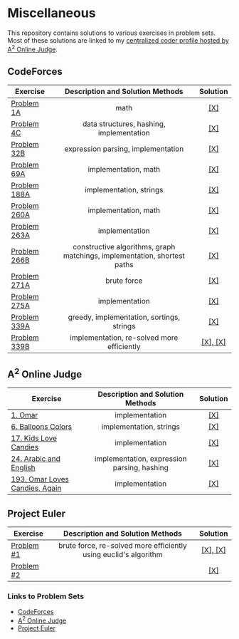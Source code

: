 # Miscellaneous
This repository contains solutions to various exercises in problem sets.
</br>
Most of these solutions are linked to my <a href="https://a2oj.com/profile?Username=tdeskins">centralized coder profile hosted by A<sup>2</sup> Online Judge</a>.

## CodeForces
|  Exercise | Description and Solution Methods| Solution |
| ------------- |:-------------:|:----:|
|<a href="http://codeforces.com/problemset/problem/1/A">Problem 1A</a>|math|<a href="https://github.com/tdeskins/misc/blob/master/codeforces/CF1A_TheatreSquare.java">[X]</a>|
|<a href="http://codeforces.com/problemset/problem/4/C">Problem 4C</a>|data structures, hashing, implementation|<a href="https://github.com/tdeskins/misc/blob/master/codeforces/CF4C_RegistrationSystem.java">[X]</a>|
|<a href="http://codeforces.com/problemset/problem/32/B">Problem 32B</a>|expression parsing, implementation|<a href="https://github.com/tdeskins/misc/blob/master/codeforces/CF32B_Borze.java">[X]</a>|
|<a href="http://codeforces.com/problemset/problem/69/A">Problem 69A</a>|implementation, math|<a href="https://github.com/tdeskins/misc/blob/master/codeforces/CF69A_YoungPhysicist.java">[X]</a>|
|<a href="http://codeforces.com/problemset/problem/118/A">Problem 188A</a>|  implementation, strings |<a href="https://github.com/tdeskins/misc/blob/master/codeforces/CF118A_StringTask.java">[X]</a>|
|<a href="http://codeforces.com/problemset/problem/260/A">Problem 260A</a>|implementation, math|<a href="https://github.com/tdeskins/misc/blob/master/codeforces/CF260A_AddingDigits.java">[X]</a>|
|<a href="http://codeforces.com/problemset/problem/263/A">Problem 263A</a>|implementation|<a href="https://github.com/tdeskins/misc/blob/master/codeforces/CF263A_BeautifulMatrix.java">[X]</a>|
|<a href="http://codeforces.com/problemset/problem/266/B">Problem 266B</a>|constructive algorithms, graph matchings, implementation, shortest paths|<a href="https://github.com/tdeskins/misc/blob/master/codeforces/CF266B_QueueAtTheSchool.java">[X]</a>|
|<a href="http://codeforces.com/problemset/problem/271/A">Problem 271A</a>|brute force|<a href="https://github.com/tdeskins/misc/blob/master/codeforces/CF271A_BeautifulYear.java">[X]</a>|
|<a href="http://codeforces.com/problemset/problem/275/A">Problem 275A</a>|implementation|<a href="https://github.com/tdeskins/misc/blob/master/codeforces/CF275A_LightsOut.java">[X]</a>|
|     <a href="http://codeforces.com/problemset/problem/339/A">Problem 339A</a> |  greedy, implementation, sortings, strings|<a href="https://github.com/tdeskins/misc/blob/master/codeforces/CF339A_HelpfulMaths.java">[X]</a>|
| <a href="http://codeforces.com/contest/339/problem/B">Problem 339B</a> | implementation, re-solved more efficiently|<a href="https://github.com/tdeskins/misc/blob/master/codeforces/CF339B_XeniaAndRingroad.java">[X], </a><a href="https://github.com/tdeskins/misc/blob/master/codeforces/CF339B_XAR_Improved.java">[X]</a>|


## A<sup>2</sup> Online Judge
|  Exercise | Description and Solution Methods| Solution|
| ------------- |:-------------:|:-------------: |
|   <a href="https://a2oj.com/p?ID=1">1. Omar</a> | implementation |<a href="https://github.com/tdeskins/misc/blob/master/a2OnlineJudge/A2OJ_1.java">[X]</a>|
|   <a href="https://a2oj.com/p?ID=6">6. Balloons Colors</a> | implementation, strings |<a href="https://github.com/tdeskins/misc/blob/master/a2OnlineJudge/A2OJ_6.java">[X]</a>|
|   <a href="https://a2oj.com/p?ID=17">17. Kids Love Candies</a> | implementation |<a href="https://github.com/tdeskins/misc/blob/master/a2OnlineJudge/A2OJ_17.java">[X]</a>|
|   <a href="https://a2oj.com/p?ID=24">24. Arabic and English</a> | implementation, expression parsing, hashing |<a href="https://github.com/tdeskins/misc/blob/master/a2OnlineJudge/A2OJ_24.java">[X]</a>|
|   <a href="https://a2oj.com/p?ID=193">193. Omar Loves Candies, Again</a> | implementation|<a href="https://github.com/tdeskins/misc/blob/master/a2OnlineJudge/A2OJ_193.java">[X]</a>|


## Project Euler
|  Exercise | Description and Solution Methods| Solution|
| ------------- |:-------------:|:-------------: |
|   <a href="https://projecteuler.net/problem=1">Problem #1</a> | brute force, re-solved more efficiently using euclid's algorithm |<a href="https://github.com/tdeskins/misc/blob/master/projecteuler/e1.java">[X], </a><a href="https://github.com/tdeskins/misc/blob/master/projecteuler/e1improved.java">[X]</a>|
|     <a href="https://projecteuler.net/problem=2">Problem #2</a>||<a href="https://github.com/tdeskins/misc/blob/master/projecteuler/e2.java">[X]</a>|   
### Links to Problem Sets
* [CodeForces](http://codeforces.com/problemset)
* [A<sup>2</sup> Online Judge](https://a2oj.com/ps)
* [Project Euler](https://projecteuler.net/archives)

